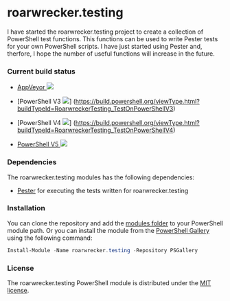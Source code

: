 # roarwrecker.testing
I have started the roarwrecker.testing project to create a collection of PowerShell test functions. This functions can be used to write Pester tests for your own PowerShell scripts. I have just started using Pester and, therfore, I hope the number of useful functions will increase in the future.

### Current build status

- [AppVeyor ![](https://ci.appveyor.com/api/projects/status/x5sl8x1esgb9r3mi/branch/master?svg=true)](https://ci.appveyor.com/project/roarwrecker/roarwrecker-testing/branch/master)

- [PowerShell V3 ![](https://build.powershell.org/app/rest/builds/buildType:RoarwreckerTesting_TestOnPowerShellV3/statusIcon)]
(https://build.powershell.org/viewType.html?buildTypeId=RoarwreckerTesting_TestOnPowerShellV3)

- [PowerShell V4 ![](https://build.powershell.org/app/rest/builds/buildType:RoarwreckerTesting_TestOnPowerShellV4/statusIcon)]
(https://build.powershell.org/viewType.html?buildTypeId=RoarwreckerTesting_TestOnPowerShellV4)

- [PowerShell V5 ![](https://build.powershell.org/app/rest/builds/buildType:RoarwreckerTesting_TestOnPowerShellV5/statusIcon)](https://build.powershell.org/viewType.html?buildTypeId=RoarwreckerTesting_TestOnPowerShellV5)

### Dependencies

The roarwrecker.testing modules has the following dependencies:
- [Pester](https://github.com/pester/Pester) for executing the tests written for roarwrecker.testing

### Installation

You can clone the repository and add the [modules folder](https://github.com/roarwrecker/roarwrecker.testing/tree/master/roarwrecker.testing) to your PowerShell module path. Or you can install the module from the [PowerShell Gallery](https://www.powershellgallery.com/) using the following command:
```PowerShell
Install-Module -Name roarwrecker.testing -Repository PSGallery
```

### License

The roarwrecker.testing PowerShell module is distributed under the [MIT license](https://github.com/roarwrecker/roarwrecker.testing/blob/master/LICENSE).
